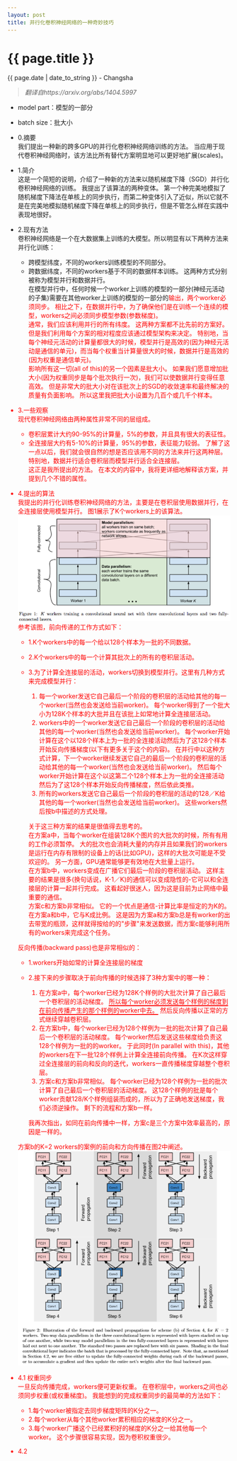 ```yaml
---
layout: post  
title: 并行化卷积神经网络的一种奇妙技巧  
---
```


{{ page.title }}
================

<p class="meta">{{ page.date | date_to_string }} - Changsha</p>  

> _翻译自https://arxiv.org/abs/1404.5997_

+ model part：模型的一部分
+ batch size：批大小

+ 0.摘要  
我们提出一种新的跨多GPU的并行化卷积神经网络训练的方法。
当应用于现代卷积神经网络时，该方法比所有替代方案明显地可以更好地扩展(scales)。
+ 1.简介  
这是一个简短的说明，介绍了一种新的方法来以随机梯度下降（SGD）并行化卷积神经网络的训练。
我提出了该算法的两种变体。
第一个种完美地模拟了随机梯度下降法在单核上的同步执行，而第二种变体引入了近似，所以它就不是在完美地模拟随机梯度下降在单核上的同步执行，但是不管怎么样在实践中表现地很好。
+ 2.现有方法  
卷积神经网络是一个在大数据集上训练的大模型。所以明显有以下两种方法来并行化训练：  
  + 跨模型纬度，不同的workers训练模型的不同部分。
  + 跨数据纬度，不同的workers基于不同的数据样本训练。
这两种方式分别被称为模型并行和数据并行。  
在模型并行中，任何时候一个worker上训练的模型的一部分(神经元活动的子集)需要在其他worker上训练的模型的一部分的<font color="red">输出，两个worker必须同步<font>。
相比之下，在数据并行中，为了确保他们是在训练一个连续的模型，<font red="color">workers之间必须同步模型参数(参数梯度)<font>。  
通常，我们应该利用并行的所有纬度。
这两种方案都不比先前的方案好。
但是我们利用每个方案的相对程度应该通过模型架构来决定。
特别地，当每个神经元活动的计算量都很大的时候，模型并行是高效的(因为神经元活动是通信的单元)，而当每个权重当计算量很大的时候，数据并行是高效的(因为权重是通信单元)。  
影响所有这一切(all of this)的另一个因素是批大小。
如果我们愿意增加批大小(因为权重同步是每个批次执行一次)，我们可以使数据并行变得任意高效。
但是非常大的批大小对在该批次上的SGD的收敛速率和最终解决的质量有负面影响。
所以这里我把批大小设置为几百个或几千个样本。
+ 3.一些观察  
现代卷积神经网络由两种属性非常不同的层组成。
  + 卷积层累计大约90-95%的计算量，5%的参数，并且具有很大的表征性。
  + 全连接层大约有5-10%的计算量，95%的参数，表征能力较弱。
了解了这一点以后，我们就会很自然的想是否应该用不同的方法来并行这两种层。
特别地，数据并行适合卷积层而模型并行适合全连接层。  
这正是我所提出的方法。
在本文的内容中，我将更详细地解释该方案，并提到几个不错的属性。
+ 4.提出的算法  
我提出的并行化训练卷积神经网络的方法，主要是在卷积层使用数据并行，在全连接层使用模型并行。
图1展示了K个workers上的该算法。  
![avatar](/images/posts/2019-03-14/parallelize-cnn-1.png)  
参考该图，前向传递的工作方式如下：
  + 1.K个workers中的每一个给以128个样本为一批的不同数据。
  + 2.K个workers中的每一个计算其批次上的所有的卷积层活动。
  + 3.为了计算全连接层的活动，workers切换到模型并行。这里有几种方式来完成模型并行：
    1. 每一个worker发送它自己最后一个阶段的卷积层的活动给其他的每一个worker(当然也会发送给当前worker)。
    每个worker得到了一个批大小为128K个样本的大批并且在该批上如常地计算全连接层活动。
    2. workers中的一个worker发送它自己最后一个阶段的卷积层的活动给其他的每一个worker(当然也会发送给当前worker)。
    每个worker开始计算在这个以128个样本上为一批的全连接活动然后为了这128个样本开始反向传播梯度(以下有更多关于这个的内容)。
    在并行中以这种方式计算，下一个worker继续发送它自己的最后一个阶段的卷积层的活动给其他的每一个worker(当然也会发送给当前worker)。
    然后每个worker开始计算在这个以这第二个128个样本上为一批的全连接活动然后为了这128个样本开始反向传播梯度，然后依此类推。
    3. 所有的workers发送它自己最后一个阶段的卷积层的活动的128／K给其他的每一个worker(当然也会发送给当前worker)。
    这些workers然后按b中描述的方式处理。
    
    关于这三种方案的结果是很值得去思考的。  
    在方案a中，当每个worker在组装128K个图片的大批次的时候，所有有用的工作必须暂停。
    大的批次也会消耗大量的内存并且如果我们的workers是运行在内存有限制的设备上的话(比如GPU)，这样的大批次可能是不受欢迎的。
    另一方面，GPU通常能够更有效地在大批量上运行。  
    在方案b中，workers变成在广播它们最后一阶段的卷积层活动。
    这样主要的结果是很多(换句话说，K-1／K)的通信可以变成隐性的-它可以和全连接层的计算一起并行完成。
    这看起好很迷人，因为这是目前为止网络中最重要的通信。  
    方案c和方案b非常相似。
    它的一个优点是通信-计算比率是恒定的为K的。
    在方案a和b中，它与K成比例。
    这是因为方案a和方案b总是有worker的出去带宽的瓶颈，这样就得按给的的"步骤"来发送数据，而方案c能够利用所有的workers来完成这个任务。
    
  反向传播(backward pass)也是非常相似的：
  + 1.workers开始如常的计算全连接层的梯度
  + 2.接下来的步骤取决于前向传播的时候选择了3种方案中的哪一种：
    1. 在方案a中，每个worker已经为128K个样例的大批次计算了自己最后一个卷积层的活动梯度。
    <span style="border-bottom:2px solid red;">所以每个worker必须发送每个样例的梯度到在前向传播产生的那个样例的worker中去。</span>
    然后反向传播以正常的方式继续穿越卷积层。
    2. 在方案b中，每个worker已经为128个样例为一批的批次计算了自己最后一个卷积层的活动梯度。
    每个worker然后发送这些梯度给负责这128个样例为一批的的worker。
    于此同时(In parallel with this)，其他的workers在下一批128个样例上计算全连接前向传播。
    在K次这样穿过全连接层的前向和反向的迭代，workers一直传播梯度穿越整个卷积层。
    3. 方案c和方案b非常相似。
    每个worker已经为128个样例为一批的批次计算了自己最后一个卷积层的活动梯度。
    <span style="order-bottom:2px solid red;">这128个样例的批是每个worker贡献128/K个样例组装而成的，所以为了正确地发送梯度，我们必须逆操作。</span>
    剩下的流程和方案b一样。
    
    我再次指出，如同在前向传播中一样，方案c是三个方案中效率最高的，原因是一样的。
    
  方案b的K=2 workers的案例的前向和方向传播在图2中阐述。  
  ![avatar](/images/posts/2019-03-14/parallelize-cnn-2.png)
  
+ 4.1 权重同步  
<span style="order-bottom:2px solid red;">一旦反向传播完成，workers便可更新权重。</span>
在卷积层中，workers之间也必须同步权重(或权重梯度)。
我能想到的完成权重同步的最简单的方法如下：
  + 1.每个worker被指定去同步梯度矩阵的K分之一。
  + 2.每个worker从每个其他worker累积相应的梯度的K分之一。
  + 3.每个worker广播这个已经累积好的梯度的K分之一给其他每一个worker。
这个步骤很容易实现，因为卷积权重很少。
+ 4.2 
